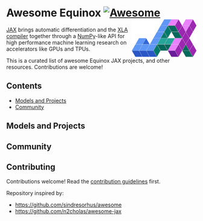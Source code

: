 <!--lint ignore double-link-->
# Awesome Equinox [![Awesome](https://awesome.re/badge.svg)](https://awesome.re)[<img src="https://raw.githubusercontent.com/google/jax/master/images/jax_logo_250px.png" alt="JAX Logo" align="right" height="100">](https://github.com/google/jax)

<!--lint ignore double-link-->
[JAX](https://github.com/google/jax) brings automatic differentiation and the [XLA compiler](https://www.tensorflow.org/xla) together through a [NumPy](https://numpy.org/)-like API for high performance machine learning research on accelerators like GPUs and TPUs.
<!--lint enable double-link-->

This is a curated list of awesome Equinox JAX projects, and other resources. Contributions are welcome!

## Contents

- [Models and Projects](#models-and-projects)
- [Community](#community)

<a name="libraries" />

## Models and Projects


<!--lint enable awesome-list-item-->

<a name="community" />

## Community


## Contributing

Contributions welcome! Read the [contribution guidelines](contributing.md) first.

Repository inspired by: 
- https://github.com/sindresorhus/awesome
- https://github.com/n2cholas/awesome-jax

